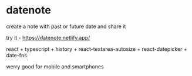 # datenote
create a note with past or future date and share it

try it - https://datenote.netlify.app/

react + typescript + history + react-textarea-autosize + react-datepicker + date-fns

werry good for mobile and smartphones

